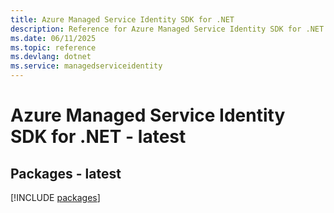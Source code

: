 ```yaml
---
title: Azure Managed Service Identity SDK for .NET
description: Reference for Azure Managed Service Identity SDK for .NET
ms.date: 06/11/2025
ms.topic: reference
ms.devlang: dotnet
ms.service: managedserviceidentity
---
```

# Azure Managed Service Identity SDK for .NET - latest
## Packages - latest
[!INCLUDE [packages](managed-service-identity-index.md)]